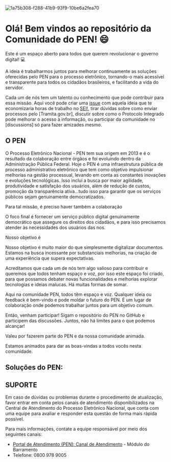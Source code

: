 ![1a75b308-f288-41b9-93f9-10be6a2fea70](https://github.com/carolfreirer/pen-comunidade/assets/76488169/0a19ee2c-9415-42b6-a2dd-f1ca9ed8b00a)
# Olá! Bem vindos ao repositório da Comunidade do PEN! 😄

Este é um espaço aberto para todos que querem revolucionar o governo digital! 💻

A ideia é trabalharmos juntos para melhorar continuamente as soluções oferecidas pelo PEN para o processo eletrônico, tornando-o mais acessível e transparente para todos os cidadãos brasileiros, e facilitando a vida do servidor.

Cada um de nós tem um talento ou conhecimento que pode contribuir para essa missão. Aqui você pode criar uma [issue](https://github.com/carolfreirer/pen-comunidade/issues) com aquela ideia que te economizaria horas de trabalho no [SEI!](https://github.com/carolfreirer/pen-comunidade/blob/Principal/Solu%C3%A7%C3%B5es%20PEN/SEI.md), tirar dúvidas sobre como enviar processos pelo [Tramita.gov.br], discutir sobre como o Protocolo Integrado pode melhorar o acesso à informação, ou participar da comunidade no [discussions] só para fazer amizades mesmo.


## O PEN

O Processo Eletrônico Nacional - PEN tem sua origem em 2013 e é o resultado da colaboração entre órgãos e foi evoluindo dentro da Administração Pública Federal. Hoje o PEN é uma infraestrutura pública de processo administrativo eletrônico que tem como objetivo impulsionar melhorias na gestão processual, levando em conta as constantes inovações e evoluções tecnológicas. Isso inclui a busca por maior agilidade, produtividade e satisfação dos usuários, além de redução de custos, promoção da transparência ativa...tudo isso para garantir que os serviços públicos sejam genuinamente democratizados.

Para tal missão, é preciso haver também a colaboração 

O foco final é fornecer um serviço público digital genuinamente democrático que assegure os direitos dos cidadãos, e para isso precisamos atender às necessidades dos usuários das nos.

Nosso objetivo é 

Nosso objetivo é muito maior do que simplesmente digitalizar documentos. Estamos na busca incessante por substanciais melhorias, na criação de uma experiência que supera expectativas.



Acreditamos que cada um de nós tem algo valioso para contribuir e queremos que todos tenham espaço e voz, por isso este espaço foi criado, para que possamos debater novas funcionalidades e melhorias explorar tecnologias e ideias malucas. Há muitas formas de somar.

Aqui na comunidade PEN, todos têm espaço e voz. Qualquer ideia ou feedback é bem-vindo e pode moldar o futuro do PEN. É um lugar de colaboração onde podemos trabalhar juntos para um objetivo comum.

Então, venham participar! Sigam o repositório do PEN no GitHub e participem das discussões. Juntos, não há limites para o que podemos alcançar!

Valeu por fazerem parte do PEN e da nossa comunidade animada.

Estamos animados para dar as boas-vindas a todos vocês nesta comunidade. 

## Soluções do PEN:





## SUPORTE

Em caso de dúvidas ou problemas durante o procedimento de atualização, favor entrar em conta pelos canais de atendimento disponibilizados na Central de Atendimento do Processo Eletrônico Nacional, que conta com uma equipe para avaliar e responder esta questão de forma mais rápida possível.

Para mais informações, contate a equipe responsável por meio dos seguintes canais:
- [Portal de Atendimento (PEN): Canal de Atendimento](https://portaldeservicos.economia.gov.br) - Módulo do Barramento
- Telefone: 0800 978 9005
